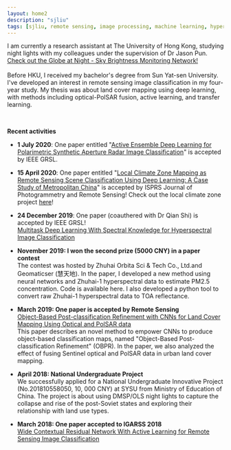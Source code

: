 ```yaml
---
layout: home2
description: "sjliu"
tags: [sjliu, remote sensing, image processing, machine learning, hyperspectral, night lights]
---
```

I am currently a research assistant at The University of Hong Kong, studying night lights with my colleagues under the supervision of Dr Jason Pun. <a href="http://globeatnight-network.org">Check out the Globe at Night - Sky Brightness Monitoring Network!</a>
<br>
<br>
Before HKU, I received my bachelor's degree from Sun Yat-sen University. I've developed an interest in remote sensing image classification in my four-year study.
My thesis was about land cover mapping using deep learning, with methods including optical-PolSAR fusion, active learning, and transfer learning.

<br>

**Recent activities**
* **1 July 2020**: One paper entitled "<a href="https://doi.org/10.1109/LGRS.2020.3005076">Active Ensemble Deep Learning for Polarimetric Synthetic Aperture Radar Image Classification</a>" is accepted by IEEE GRSL.

* **15 April 2020**: One paper entitled "<a href="https://doi.org/10.1016/j.isprsjprs.2020.04.008">Local Climate Zone Mapping as Remote Sensing Scene Classification Using Deep Learning: A Case Study of Metropolitan China</a>" is accepted by ISPRS Journal of Photogrammetry and Remote Sensing! Check out the local climate zone project <a href="https://sjliu.me/lcz">here</a>! 


* **24 December 2019**: One paper (coauthered with Dr Qian Shi) is accepted by IEEE GRSL!<br>
<a href="https://ieeexplore.ieee.org/document/8954933">Multitask Deep Learning With Spectral Knowledge for Hyperspectral Image Classification</a><br>

* **November 2019: I won the second prize (5000 CNY) in a paper contest** <br>
The contest was hosted by Zhuhai Orbita Sci & Tech Co., Ltd.and Geomaticser (慧天地). In the paper, I developed a new method using neural networks and Zhuhai-1 hyperspectral data to estimate PM2.5 concentration. Code is available here. I also developed a python tool to convert raw Zhuhai-1 hyperspectral data to TOA reflectance.

* **March 2019: One paper is accepted by Remote Sensing**<br>
<a href="https://doi.org/10.3390/rs11060690">Object-Based Post-classification Refinement with CNNs for Land Cover Mapping Using Optical and PolSAR data</a><br>
This paper describes an novel method to empower CNNs to produce object-based classification maps, named "Object-Based Post-classification Refinement" (OBPR).
In the paper, we also analyzed the effect of fusing Sentinel optical and PolSAR data in urban land cover mapping.<br>

* **April 2018: National Undergraduate Project** <br>
We successfully applied for a National Undergraduate Innovative Project (No.201810558050, 10, 000 CNY) at SYSU from Ministry of Education of China. The project is about using DMSP/OLS night lights to capture the collapse and rise of the post-Soviet states and exploring their relationship with land use types.

* **March 2018: One paper accepted to IGARSS 2018** <br>
<a href="https://doi.org/10.1109/IGARSS.2018.8517855">Wide Contextual Residual Network With Active Learning for Remote Sensing Image Classification</a><br>


